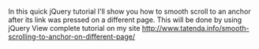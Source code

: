 In this quick jQuery tutorial I'll show you how to smooth scroll to an anchor after its link was pressed on a different page. This will be done by using jQuery
View complete tutorial on my site http://www.tatenda.info/smooth-scrolling-to-anchor-on-different-page/
